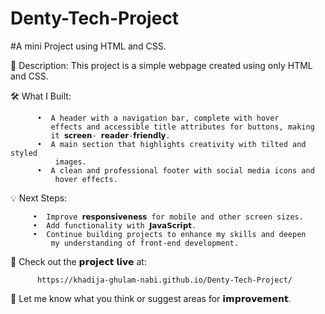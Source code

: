 # Denty-Tech-Project
#A mini Project using HTML and CSS.

📄 Description: This project is a simple webpage created using only HTML and CSS. 

🛠️ What I Built:

          •  A header with a navigation bar, complete with hover 
             effects and accessible title attributes for buttons, making 
             it 𝘀𝗰𝗿𝗲𝗲𝗻- 𝗿𝗲𝗮𝗱𝗲𝗿-𝗳𝗿𝗶𝗲𝗻𝗱𝗹𝘆.
          •  A main section that highlights creativity with tilted and styled 
              images. 
          •  A clean and professional footer with social media icons and 
              hover effects.
              

💡 Next Steps:

         •  Improve 𝗿𝗲𝘀𝗽𝗼𝗻𝘀𝗶𝘃𝗲𝗻𝗲𝘀𝘀 for mobile and other screen sizes.
         •  Add functionality with 𝗝𝗮𝘃𝗮𝗦𝗰𝗿𝗶𝗽𝘁.
         •  Continue building projects to enhance my skills and deepen 
             my understanding of front-end development.
             
🔗 Check out the 𝗽𝗿𝗼𝗷𝗲𝗰𝘁 𝗹𝗶𝘃𝗲 at:   

          https://khadija-ghulam-nabi.github.io/Denty-Tech-Project/

🔧 Let me know what you think or suggest areas for 𝗶𝗺𝗽𝗿𝗼𝘃𝗲𝗺𝗲𝗻𝘁. 
